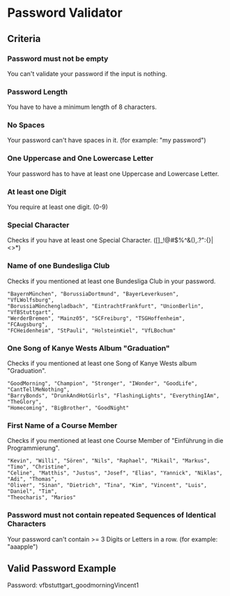 # Password Validator

## Criteria


### Password must not be empty

You can't validate your password if the input is nothing.

### Password Length

You have to have a minimum length of 8 characters.

### No Spaces

Your password can't have spaces in it. (for example: "my password")

### One Uppercase and One Lowercase Letter

Your password has to have at least one Uppercase and Lowercase Letter.

### At least one Digit

You require at least one digit. (0-9)

### Special Character

Checks if you have at least one Special Character. ([]_!@#$%^&(),.?":{}|<>*)

### Name of one Bundesliga Club

Checks if you mentioned at least one Bundesliga Club in your password.

    "BayernMünchen", "BorussiaDortmund", "BayerLeverkusen", "VfLWolfsburg",
    "BorussiaMönchengladbach", "EintrachtFrankfurt", "UnionBerlin", "VfBStuttgart",
    "WerderBremen", "Mainz05", "SCFreiburg", "TSGHoffenheim", "FCAugsburg",
    "FCHeidenheim", "StPauli", "HolsteinKiel", "VfLBochum"

### One Song of Kanye Wests Album "Graduation"

Checks if you mentioned at least one Song of Kanye Wests album "Graduation".

    "GoodMorning", "Champion", "Stronger", "IWonder", "GoodLife", "CantTellMeNothing", 
    "BarryBonds", "DrunkAndHotGirls", "FlashingLights", "EverythingIAm", "TheGlory", 
    "Homecoming", "BigBrother", "GoodNight"

### First Name of a Course Member

Checks if you mentioned at least one Course Member of "Einführung in die Programmierung".

    "Kevin", "Willi", "Sören", "Nils", "Raphael", "Mikail", "Markus", "Timo", "Christine",
    "Celine", "Matthis", "Justus", "Josef", "Elias", "Yannick", "Niklas", "Adi", "Thomas",
    "Oliver", "Sinan", "Dietrich", "Tina", "Kim", "Vincent", "Luis", "Daniel", "Tim", 
    "Theocharis", "Marios"

### Password must not contain repeated Sequences of Identical Characters

Your password can't contain >= 3 Digits or Letters in a row. (for example: "aaapple")


## Valid Password Example 

Password: vfbstuttgart_goodmorningVincent1